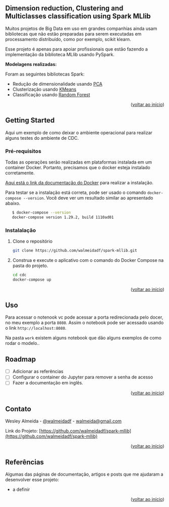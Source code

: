 <div id="top"></div>

## Dimension reduction, Clustering and Multiclasses classification using Spark MLlib

Muitos projetos de Big Data em uso em grandes companhias ainda usam bibliotecas que não estão preparadas para serem executadas em processamento distribuído, como por exemplo, scikit klearn.

Esse projeto é apenas para apoiar profissionais que estão fazendo a implementação da biblioteca MLlib usando PySpark.

**Modelagens realizadas:**

Foram as seguintes bibliotecas Spark:

* Redução de dimensionalidade usando [PCA](https://www.postgresql.org/)
* Clusterização usando [KMeans](https://debezium.io/)
* Classificação usando [Random Forest](https://kafka.apache.org/)

<p align="right">(<a href="#top">voltar ao início</a>)</p>

<!-- GETTING STARTED -->
## Getting Started

Aqui um exemplo de como deixar o ambiente operacional para realizar alguns testes do ambiente de CDC.

### Pré-requisitos

Todas as operações serão realizadas em plataformas instalada em um container Docker. Portanto, precisamos que o docker esteja instalado corretamente.

[Aqui está o link da documentação do Docker](https://docs.docker.com/compose/install/) para realizar a instalação.

Para testar se a instalação está correta, pode ser usado o comando `docker-compose --version`. Você deve ver um resultado similar ao apresentado abaixo.

```sh
   $ docker-compose --version
   docker-compose version 1.29.2, build 1110ad01
   ```


### Instalalação

1. Clone o repositório
   ```sh
   git clone https://github.com/walmeidadf/spark-mllib.git
   ```
2. Construa e execute o aplicativo com o comando do Docker Compose na pasta do projeto.
   ```sh
   cd cdc
   docker-compose up
   ```

<p align="right">(<a href="#top">voltar ao início</a>)</p>


<!-- USAGE EXAMPLES -->
## Uso

Para acessar o notenook vc pode acessar a porta redirecionada pelo docer, no meu exemplo a porta `8080`. Assim o notebook pode ser acessado usando o link  `http://localhost:8080`.

Na pasta `work` existem alguns notebook que dão alguns exemplos de como rodar o modelo..

<!-- ROADMAP -->
## Roadmap

- [ ] Adicionar as referências
- [ ] Configurar o container do Jupyter para remover a senha de acesso 
- [ ] Fazer a documentação em inglês.

<p align="right">(<a href="#top">voltar ao início</a>)</p>


<!-- CONTACT -->
## Contato

Wesley Almeida - [@walmeidadf](https://twitter.com/your_username) - walmeida@gmail.com

Link do Projeto: [https://github.com/walmeidadf/spark-mllib](https://github.com/walmeidadf/spark-mllib)

<p align="right">(<a href="#top">voltar ao início</a>)</p>



<!-- ACKNOWLEDGMENTS -->
## Referências

Algumas das páginas de documentação, artigos e posts que me ajudaram a desenvolver esse projeto:

* a definir

<p align="right">(<a href="#top">voltar ao início</a>)</p>
